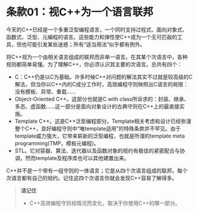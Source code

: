 # 条款01：视C++为一个语言联邦

今天的C++已经是一个多重泛型编程语言，一个同时支持过程式、面向对象式、函数式、泛型、元编程的语言。这些能力和弹性使C++成为一个无可匹敌的工具，但也可能引发某些迷惑；所有“适当用法”似乎都有例外。

将C++视为一个由相关语言组成的联邦而非单一语言。在其某个次语言中，各种规则都简单易懂。为了理解C++，你必须认识其主要的次语言。总共有四个：

- C：C++仍是以C为基础。许多时候C++对问题的解法其实不过就是较高级的C解法，但当你以C++内的C成分工作时，高效编程守则映照出C语言的局限：没有模板、异常、重载……
- Object-Oriented C++。这部分也就是C with class所诉求的：封装、继承、多态、虚函数……这一部分是面向对象设计的古典守则在C++上的最直接实施。
- Template C++。这是C++泛型编程部分。Template相关考虑和设计已经弥漫整个C++，良好编程守则中“唯template适用”的特殊条款并不罕见。由于template威力强大，它带来崭新的泛型编程，也就是所谓的template meta programming(TMP，模板元编程)。
- STL。它对容器、算法、迭代器以及函数对象的规约有极佳的紧密配合与协调，然而template及程序库也可以其他建置出来。

C++并不是一个带有一组守则的一体语言；它是从四个次语言组成的联邦，每个次语言都有自己的规约。记住这四个次语言你就会发现C++容易了解得多。

> **请记住**
>
> - C++高效编程守则视情况而变化，取决于你使用C++的哪一部分。